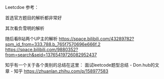 Leetcdoe 参考：

首选官方题目的解析都非常好

其次看负雪明的解析

随后看B站两个UP主的解析
https://space.bilibili.com/43289782?spm_id_from=333.788.b_765f7570696e666f.2
https://space.bilibili.com/9880352?from=search&seid=13765419726082952437

知乎有一个关于各个类别的总结在这里：
面试leetcode题型总结 - Don.hub的文章 - 知乎
https://zhuanlan.zhihu.com/p/158977583

